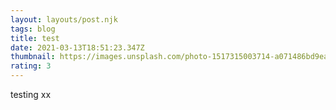 ```yaml
---
layout: layouts/post.njk
tags: blog
title: test
date: 2021-03-13T18:51:23.347Z
thumbnail: https://images.unsplash.com/photo-1517315003714-a071486bd9ea?ixlib=rb-1.2.1&ixid=MXwxMjA3fDB8MHxwaG90by1wYWdlfHx8fGVufDB8fHw%3D&auto=format&fit=crop&w=1051&q=80
rating: 3
---
```

testing xx